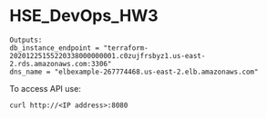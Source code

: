 # HSE_DevOps_HW3

```
Outputs: 
db_instance_endpoint = "terraform-20201225155220338000000001.c0zujfrsbyz1.us-east-2.rds.amazonaws.com:3306"
dns_name = "elbexample-267774468.us-east-2.elb.amazonaws.com"
```
To access API use:
```
curl http://<IP address>:8080
```

